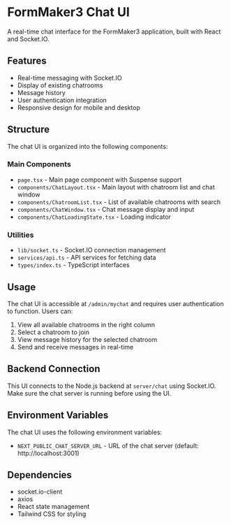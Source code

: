 # FormMaker3 Chat UI

A real-time chat interface for the FormMaker3 application, built with React and Socket.IO.

## Features

- Real-time messaging with Socket.IO
- Display of existing chatrooms
- Message history
- User authentication integration
- Responsive design for mobile and desktop

## Structure

The chat UI is organized into the following components:

### Main Components

- `page.tsx` - Main page component with Suspense support
- `components/ChatLayout.tsx` - Main layout with chatroom list and chat window
- `components/ChatroomList.tsx` - List of available chatrooms with search
- `components/ChatWindow.tsx` - Chat message display and input
- `components/ChatLoadingState.tsx` - Loading indicator

### Utilities

- `lib/socket.ts` - Socket.IO connection management
- `services/api.ts` - API services for fetching data
- `types/index.ts` - TypeScript interfaces

## Usage

The chat UI is accessible at `/admin/mychat` and requires user authentication to function. Users can:

1. View all available chatrooms in the right column
2. Select a chatroom to join
3. View message history for the selected chatroom
4. Send and receive messages in real-time

## Backend Connection

This UI connects to the Node.js backend at `server/chat` using Socket.IO. Make sure the chat server is running before using the UI.

## Environment Variables

The chat UI uses the following environment variables:

- `NEXT_PUBLIC_CHAT_SERVER_URL` - URL of the chat server (default: http://localhost:3001)

## Dependencies

- socket.io-client
- axios
- React state management
- Tailwind CSS for styling
